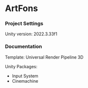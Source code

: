 # ArtFons

### Project Settings
Unity version: 2022.3.33f1

### Documentation

Template: Universal Render Pipeline 3D

Unity Packages:
 * Input System
 * Cinemachine

